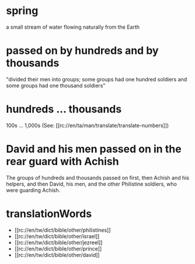 # spring

a small stream of water flowing naturally from the Earth

# passed on by hundreds and by thousands

"divided their men into groups; some groups had one hundred soldiers and some groups had one thousand soldiers"

# hundreds ... thousands

100s ... 1,000s (See: [[rc://en/ta/man/translate/translate-numbers]])

# David and his men passed on in the rear guard with Achish

The groups of hundreds and thousands passed on first, then Achish and his helpers, and then David, his men, and the other Philistine soldiers, who were guarding Achish.

# translationWords

* [[rc://en/tw/dict/bible/other/philistines]]
* [[rc://en/tw/dict/bible/other/israel]]
* [[rc://en/tw/dict/bible/other/jezreel]]
* [[rc://en/tw/dict/bible/other/prince]]
* [[rc://en/tw/dict/bible/other/david]]